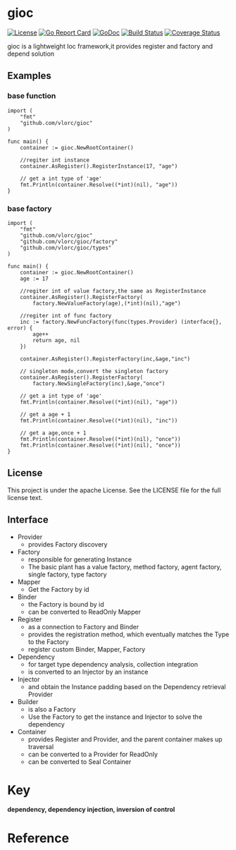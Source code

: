 # gioc

[![License](https://img.shields.io/:license-apache-blue.svg)](https://opensource.org/licenses/Apache-2.0)
[![Go Report Card](https://goreportcard.com/badge/github.com/vlorc/gioc)](https://goreportcard.com/report/github.com/vlorc/gioc)
[![GoDoc](https://godoc.org/github.com/vlorc/gioc?status.svg)](https://godoc.org/github.com/vlorc/gioc)
[![Build Status](https://travis-ci.org/vlorc/gioc.svg?branch=dev)](https://travis-ci.org/vlorc/gioc?branch=dev)
[![Coverage Status](https://coveralls.io/repos/github/vlorc/gioc/badge.svg?branch=dev)](https://coveralls.io/github/vlorc/gioc?branch=dev)

gioc is a lightweight Ioc framework,it provides register and factory and depend solution

## Examples

###  base function
```golang
import (
	"fmt"
	"github.com/vlorc/gioc"
)

func main() {
	container := gioc.NewRootContainer()

	//regiter int instance
	container.AsRegister().RegisterInstance(17, "age")

	// get a int type of 'age'
	fmt.Println(container.Resolve((*int)(nil), "age"))
}
```

###  base factory
```golang
import (
	"fmt"
	"github.com/vlorc/gioc"
	"github.com/vlorc/gioc/factory"
	"github.com/vlorc/gioc/types"
)

func main() {
	container := gioc.NewRootContainer()
	age := 17

	//regiter int of value factory,the same as RegisterInstance
	container.AsRegister().RegisterFactory(
	    factory.NewValueFactory(age),(*int)(nil),"age")

	//regiter int of func factory
	inc := factory.NewFuncFactory(func(types.Provider) (interface{}, error) {
		age++
		return age, nil
	})

	container.AsRegister().RegisterFactory(inc,&age,"inc")

	// singleton mode,convert the singleton factory
	container.AsRegister().RegisterFactory(
	    factory.NewSingleFactory(inc),&age,"once")

	// get a int type of 'age'
	fmt.Println(container.Resolve((*int)(nil), "age"))
	
	// get a age + 1
	fmt.Println(container.Resolve((*int)(nil), "inc"))
	
	// get a age,once + 1
	fmt.Println(container.Resolve((*int)(nil), "once"))
	fmt.Println(container.Resolve((*int)(nil), "once"))
}

```

## License

This project is under the apache License. See the LICENSE file for the full license text.

## Interface

+ Provider
	+ provides Factory discovery
+ Factory
	+ responsible for generating Instance
	+ The basic plant has a value factory, method factory, agent factory, single factory, type factory
+ Mapper
	+ Get the Factory by id
+ Binder
	+ the Factory is bound by id
	+ can be converted to ReadOnly Mapper
+ Register
	+ as a connection to Factory and Binder
	+ provides the registration method, which eventually matches the Type to the Factory
	+ register custom Binder, Mapper, Factory
+ Dependency
	+ for target type dependency analysis, collection integration
	+ is converted to an Injector by an instance
+ Injector
	+ and obtain the Instance padding based on the Dependency retrieval Provider
+ Builder
	+ is also a Factory
	+ Use the Factory to get the instance and Injector to solve the dependency
+ Container
	+ provides Register and Provider, and the parent container makes up traversal
	+ can be converted to a Provider for ReadOnly
	+ can be converted to Seal Container

# Key

**dependency, dependency injection, inversion of control**

# Reference
